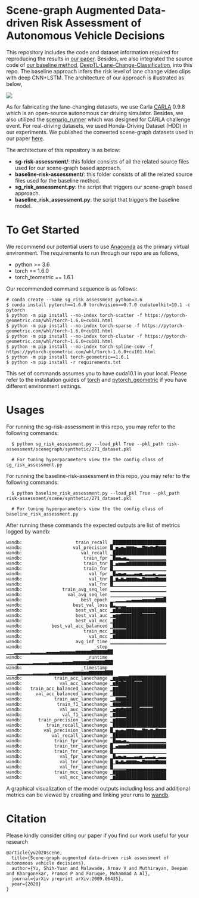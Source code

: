 # Scene-graph Augmented Data-driven Risk Assessment of Autonomous Vehicle Decisions
This repository includes the code and dataset information required for reproducing the results in [our paper](https://arxiv.org/abs/2009.06435). Besides, we also integrated the source code of [our baseline method](https://arxiv.org/abs/1906.02859), [DeepTL-Lane-Change-Classification](https://github.com/Ekim-Yurtsever/DeepTL-Lane-Change-Classification), into this repo. The baseline approach infers the risk level of lane change video clips with deep CNN+LSTM. The architecture of our approach is illustrated as below,

![](https://github.com/louisccc/sg-risk-assessment/blob/master/assets/archi.png?raw=true)

As for fabricating the lane-changing datasets, we use Carla [CARLA](https://github.com/carla-simulator/carla) 0.9.8 which is an open-source autonomous car driving simulator. Besides, we also utilized the [scenario_runner](https://github.com/carla-simulator/scenario_runner) which was designed for CARLA challenge event. For real-driving datasets, we used Honda-Driving Dataset (HDD) in our experiments. We published the converted scene-graph datasets used in our paper [here](http://ieee-dataport.org/3618).

The architecture of this repository is as below:
- **sg-risk-assessment/**: this folder consists of all the related source files used for our scene-graph based approach. 
- **baseline-risk-assessment/**: this folder consists of all the related source files used for the baseline method.
- **sg_risk_assessment.py**: the script that triggers our scene-graph based approach. 
- **baseline_risk_assessment.py**: the script that triggers the baseline model.

# To Get Started
We recommend our potential users to use [Anaconda](https://www.anaconda.com/) as the primary virtual environment. The requirements to run through our repo are as follows,
- python >= 3.6 
- torch == 1.6.0
- torch_teometric == 1.6.1

Our recommended command sequence is as follows:
```shell
# conda create --name sg_risk_assessment python=3.6
$ conda install pytorch==1.6.0 torchvision==0.7.0 cudatoolkit=10.1 -c pytorch
$ python -m pip install --no-index torch-scatter -f https://pytorch-geometric.com/whl/torch-1.6.0+cu101.html
$ python -m pip install --no-index torch-sparse -f https://pytorch-geometric.com/whl/torch-1.6.0+cu101.html
$ python -m pip install --no-index torch-cluster -f https://pytorch-geometric.com/whl/torch-1.6.0+cu101.html
$ python -m pip install --no-index torch-spline-conv -f https://pytorch-geometric.com/whl/torch-1.6.0+cu101.html
$ python -m pip install torch-geometric==1.6.1
$ python -m pip install -r requirements.txt
```	
This set of commands assumes you to have cuda10.1 in your local. Please refer to the installation guides of [torch](https://pytorch.org/) and [pytorch_geometric](https://pytorch-geometric.readthedocs.io/en/latest/notes/installation.html) if you have different environment settings.

# Usages
For running the sg-risk-assessment in this repo, you may refer to the following commands:
```shell
  $ python sg_risk_assessment.py --load_pkl True --pkl_path risk-assessment/scenegraph/synthetic/271_dataset.pkl

  # For tuning hyperparameters view the the config class of sg_risk_assessment.py
```

For running the baseline-risk-assessment in this repo, you may refer to the following commands:
```shell
  $ python baseline_risk_assessment.py --load_pkl True --pkl_path risk-assessment/scene/synthetic/271_dataset.pkl

  # For tuning hyperparameters view the the config class of baseline_risk_assessment.py
```

After running these commands the expected outputs are list of metrics logged by wandb:
```shell
wandb:                    train_recall ▁████████████████████
wandb:                   val_precision █▁▅▄▅▄▆▆▆▅▄▄▇▆▅▆▅▇▆▆▆
wandb:                      val_recall ▁████████████████████
wandb:                       train_fpr ▁█▅▅▄▅▃▂▂▂▂▂▂▂▂▂▂▂▂▂▂
wandb:                       train_tnr █▁▄▅▅▅▆▇▇▇▇▇▇▇▇▇▇▇▇▇▇
wandb:                       train_fnr █▁▁▁▁▁▁▁▁▁▁▁▁▁▁▁▁▁▁▁▁
wandb:                         val_fpr ▁█▄▅▄▅▃▃▃▄▄▅▂▃▃▃▄▂▃▃▃
wandb:                         val_tnr █▁▆▄▆▄▆▆▆▆▅▄▇▆▆▆▆▇▆▆▆
wandb:                         val_fnr █▁▁▁▁▁▁▁▁▁▁▁▁▁▁▁▁▁▁▁▁
wandb:               train_avg_seq_len ▁▁▁▁▁▁▁▁▁▁▁▁▁▁▁▁▁▁▁▁▁
wandb:                 val_avg_seq_len ▁▁▁▁▁▁▁▁▁▁▁▁▁▁▁▁▁▁▁▁▁
wandb:                      best_epoch ▁▁▂▂▂▂▃▃▄▄▄▄▅▅▅▅▅▇▇▇█
wandb:                   best_val_loss █▃▂▂▂▂▁▁▁▁▁▁▁▁▁▁▁▁▁▁▁
wandb:                    best_val_acc ▁▆█▇█████████████████
wandb:                    best_val_auc ▁▅▆▆▇▇▇▇████▇▇▇▇▇████
wandb:                    best_val_mcc ▁▇███████████████████
wandb:           best_val_acc_balanced ▁████████████████████
wandb:                       train_mcc ▁▇▇▇▇▇███████████████
wandb:                         val_mcc ▁▇███████████████████
wandb:                    avg_inf_time ▁▁▁▁▁▁▁▁▁▁▁▁▁▁▁▁▁▁▁▁▁
wandb:                           _step ▁▁▁▂▂▂▂▂▂▃▃▃▃▃▃▄▄▄▄▄▅▅▅▅▅▅▆▆▆▆▆▆▇▇▇▇▇▇██
wandb:                        _runtime ▁▁▁▁▂▂▂▂▂▂▃▃▃▃▃▃▄▄▄▄▄▅▅▅▅▆▆▆▆▆▆▇▇▇▇▇▇███
wandb:                      _timestamp ▁▁▁▁▂▂▂▂▂▂▃▃▃▃▃▃▄▄▄▄▄▅▅▅▅▆▆▆▆▆▆▇▇▇▇▇▇███
wandb:            train_acc_lanechange ▁▆▆▇▇▇▇██████████████
wandb:              val_acc_lanechange ▁▆█▇█▇███▇▇▇█████████
wandb:   train_acc_balanced_lanechange ▁▇▇██████████████████
wandb:     val_acc_balanced_lanechange ▁████████████████████
wandb:            train_auc_lanechange ▁▂▇▇▇▇███████████████
wandb:             train_f1_lanechange ▁▇▇▇█████████████████
wandb:              val_auc_lanechange ▁▅▆▆▇▆▇▇███▇▇▇▇▇█████
wandb:               val_f1_lanechange ▁▇███████████████████
wandb:      train_precision_lanechange ▁▆▇▇▇▇███████████████
wandb:         train_recall_lanechange ▁████████████████████
wandb:        val_precision_lanechange █▁▅▄▅▄▆▆▆▅▄▄▇▆▅▆▅▇▆▆▆
wandb:           val_recall_lanechange ▁████████████████████
wandb:            train_fpr_lanechange ▁█▅▅▄▅▃▂▂▂▂▂▂▂▂▂▂▂▂▂▂
wandb:            train_tnr_lanechange █▁▄▅▅▅▆▇▇▇▇▇▇▇▇▇▇▇▇▇▇
wandb:            train_fnr_lanechange █▁▁▁▁▁▁▁▁▁▁▁▁▁▁▁▁▁▁▁▁
wandb:              val_fpr_lanechange ▁█▄▅▄▅▃▃▃▄▄▅▂▃▃▃▄▂▃▃▃
wandb:              val_tnr_lanechange █▁▆▄▆▄▆▆▆▆▅▄▇▆▆▆▆▇▆▆▆
wandb:              val_fnr_lanechange █▁▁▁▁▁▁▁▁▁▁▁▁▁▁▁▁▁▁▁▁
wandb:            train_mcc_lanechange ▁▇▇▇▇▇███████████████
wandb:              val_mcc_lanechange ▁▇███████████████████
```

A graphical visualization of the model outputs including loss and additional metrics can be viewed by creating and linking your runs to [wandb](https://wandb.ai/home).

# Citation 
Please kindly consider citing our paper if you find our work useful for your research
```
@article{yu2020scene,
  title={Scene-graph augmented data-driven risk assessment of autonomous vehicle decisions},
  author={Yu, Shih-Yuan and Malawade, Arnav V and Muthirayan, Deepan and Khargonekar, Pramod P and Faruque, Mohammad A Al},
  journal={arXiv preprint arXiv:2009.06435},
  year={2020}
}
```
